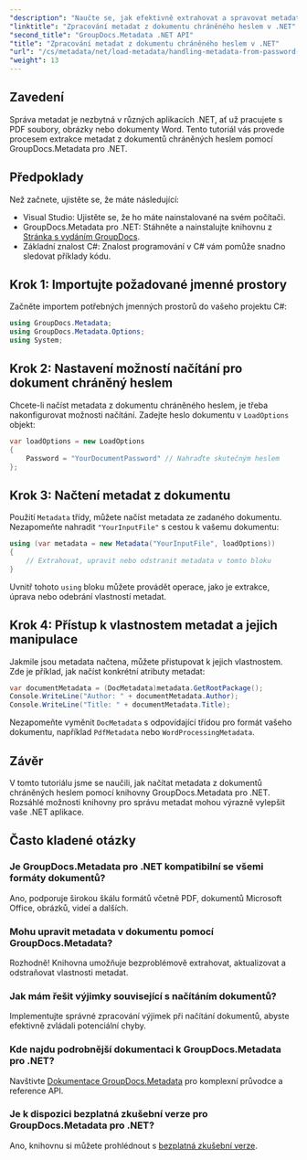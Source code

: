```yaml
---
"description": "Naučte se, jak efektivně extrahovat a spravovat metadata z dokumentů chráněných heslem pomocí nástroje GroupDocs.Metadata pro .NET. Tento komplexní tutoriál zahrnuje základní kroky, včetně nastavení možností načítání a přístupu k vlastnostem metadat."
"linktitle": "Zpracování metadat z dokumentu chráněného heslem v .NET"
"second_title": "GroupDocs.Metadata .NET API"
"title": "Zpracování metadat z dokumentu chráněného heslem v .NET"
"url": "/cs/metadata/net/load-metadata/handling-metadata-from-password-protected-document/"
"weight": 13
---
```


## Zavedení

Správa metadat je nezbytná v různých aplikacích .NET, ať už pracujete s PDF soubory, obrázky nebo dokumenty Word. Tento tutoriál vás provede procesem extrakce metadat z dokumentů chráněných heslem pomocí GroupDocs.Metadata pro .NET.

## Předpoklady

Než začnete, ujistěte se, že máte následující:

- Visual Studio: Ujistěte se, že ho máte nainstalované na svém počítači.
- GroupDocs.Metadata pro .NET: Stáhněte a nainstalujte knihovnu z [Stránka s vydáním GroupDocs](https://releases.groupdocs.com/metadata/net/).
- Základní znalost C#: Znalost programování v C# vám pomůže snadno sledovat příklady kódu.

## Krok 1: Importujte požadované jmenné prostory

Začněte importem potřebných jmenných prostorů do vašeho projektu C#:

```csharp
using GroupDocs.Metadata;
using GroupDocs.Metadata.Options;
using System;
```

## Krok 2: Nastavení možností načítání pro dokument chráněný heslem

Chcete-li načíst metadata z dokumentu chráněného heslem, je třeba nakonfigurovat možnosti načítání. Zadejte heslo dokumentu v `LoadOptions` objekt:

```csharp
var loadOptions = new LoadOptions
{
    Password = "YourDocumentPassword" // Nahraďte skutečným heslem
};
```

## Krok 3: Načtení metadat z dokumentu

Použití `Metadata` třídy, můžete načíst metadata ze zadaného dokumentu. Nezapomeňte nahradit `"YourInputFile"` s cestou k vašemu dokumentu:

```csharp
using (var metadata = new Metadata("YourInputFile", loadOptions))
{
    // Extrahovat, upravit nebo odstranit metadata v tomto bloku
}
```

Uvnitř tohoto `using` bloku můžete provádět operace, jako je extrakce, úprava nebo odebrání vlastností metadat.

## Krok 4: Přístup k vlastnostem metadat a jejich manipulace

Jakmile jsou metadata načtena, můžete přistupovat k jejich vlastnostem. Zde je příklad, jak načíst konkrétní atributy metadat:

```csharp
var documentMetadata = (DocMetadata)metadata.GetRootPackage();
Console.WriteLine("Author: " + documentMetadata.Author);
Console.WriteLine("Title: " + documentMetadata.Title);
```

Nezapomeňte vyměnit `DocMetadata` s odpovídající třídou pro formát vašeho dokumentu, například `PdfMetadata` nebo `WordProcessingMetadata`.

## Závěr

V tomto tutoriálu jsme se naučili, jak načítat metadata z dokumentů chráněných heslem pomocí knihovny GroupDocs.Metadata pro .NET. Rozsáhlé možnosti knihovny pro správu metadat mohou výrazně vylepšit vaše .NET aplikace.

## Často kladené otázky

### Je GroupDocs.Metadata pro .NET kompatibilní se všemi formáty dokumentů?
Ano, podporuje širokou škálu formátů včetně PDF, dokumentů Microsoft Office, obrázků, videí a dalších.

### Mohu upravit metadata v dokumentu pomocí GroupDocs.Metadata?
Rozhodně! Knihovna umožňuje bezproblémově extrahovat, aktualizovat a odstraňovat vlastnosti metadat.

### Jak mám řešit výjimky související s načítáním dokumentů?
Implementujte správné zpracování výjimek při načítání dokumentů, abyste efektivně zvládali potenciální chyby.

### Kde najdu podrobnější dokumentaci k GroupDocs.Metadata pro .NET?
Navštivte [Dokumentace GroupDocs.Metadata](https://reference.groupdocs.com/metadata/net/) pro komplexní průvodce a reference API.

### Je k dispozici bezplatná zkušební verze pro GroupDocs.Metadata pro .NET?
Ano, knihovnu si můžete prohlédnout s [bezplatná zkušební verze](https://releases.groupdocs.com/).